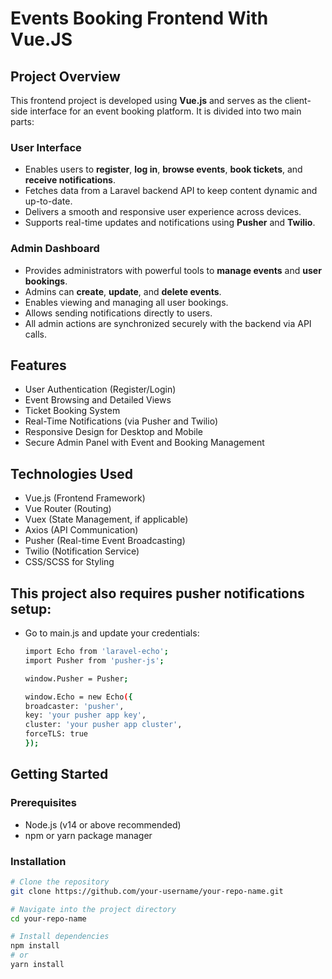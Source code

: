 # Events Booking Frontend With Vue.JS

## Project Overview

This frontend project is developed using **Vue.js** and serves as the client-side interface for an event booking platform. It is divided into two main parts:

### User Interface
- Enables users to **register**, **log in**, **browse events**, **book tickets**, and **receive notifications**.
- Fetches data from a Laravel backend API to keep content dynamic and up-to-date.
- Delivers a smooth and responsive user experience across devices.
- Supports real-time updates and notifications using **Pusher** and **Twilio**.

### Admin Dashboard
- Provides administrators with powerful tools to **manage events** and **user bookings**.
- Admins can **create**, **update**, and **delete events**.
- Enables viewing and managing all user bookings.
- Allows sending notifications directly to users.
- All admin actions are synchronized securely with the backend via API calls.

## Features
- User Authentication (Register/Login)
- Event Browsing and Detailed Views
- Ticket Booking System
- Real-Time Notifications (via Pusher and Twilio)
- Responsive Design for Desktop and Mobile
- Secure Admin Panel with Event and Booking Management

## Technologies Used
- Vue.js (Frontend Framework)
- Vue Router (Routing)
- Vuex (State Management, if applicable)
- Axios (API Communication)
- Pusher (Real-time Event Broadcasting)
- Twilio (Notification Service)
- CSS/SCSS for Styling

## This project also requires pusher notifications setup:
- Go to main.js and update your credentials:

    ```bash
    import Echo from 'laravel-echo';
    import Pusher from 'pusher-js';

    window.Pusher = Pusher;

    window.Echo = new Echo({
    broadcaster: 'pusher',
    key: 'your pusher app key',        
    cluster: 'your pusher app cluster',             
    forceTLS: true               
    });


## Getting Started

### Prerequisites
- Node.js (v14 or above recommended)
- npm or yarn package manager

### Installation

```bash
# Clone the repository
git clone https://github.com/your-username/your-repo-name.git

# Navigate into the project directory
cd your-repo-name

# Install dependencies
npm install
# or
yarn install
